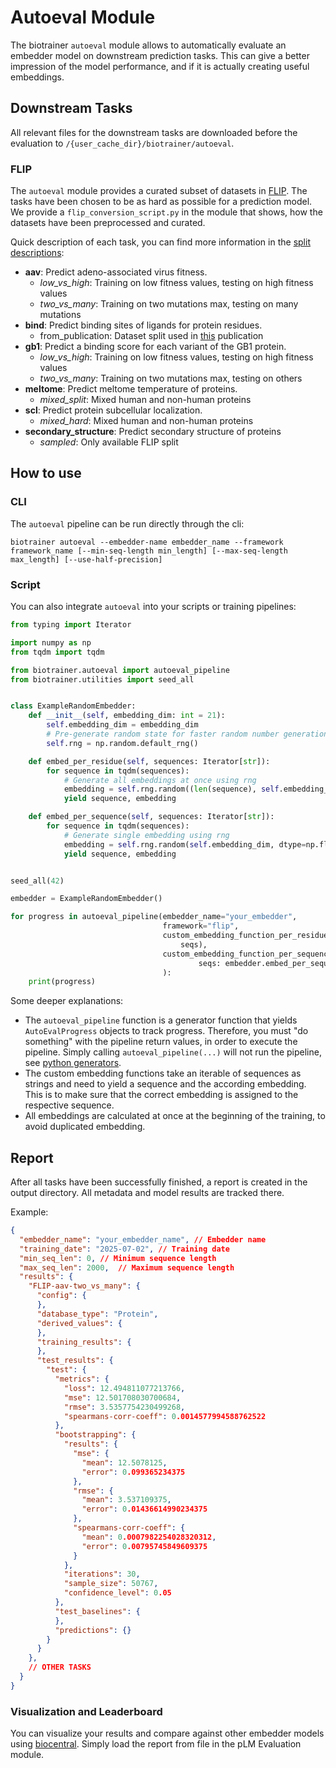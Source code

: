 # Autoeval Module

The biotrainer `autoeval` module allows to automatically evaluate an embedder model on downstream prediction tasks.
This can give a better impression of the model performance, and if it is actually creating useful embeddings.

## Downstream Tasks

All relevant files for the downstream tasks are downloaded before the evaluation to 
`/{user_cache_dir}/biotrainer/autoeval`.

### FLIP

The `autoeval` module provides a curated subset of datasets in [FLIP](https://github.com/J-SNACKKB/FLIP). 
The tasks have been chosen to be as hard as possible for a prediction model. 
We provide a `flip_conversion_script.py` in the module that shows, how the datasets have been preprocessed
and curated.

Quick description of each task, you can find more information in the [split descriptions](https://github.com/J-SNACKKB/FLIP/tree/main/splits):
* **aav**: Predict adeno-associated virus fitness.
  * *low_vs_high*: Training on low fitness values, testing on high fitness values
  * *two_vs_many*: Training on two mutations max, testing on many mutations
* **bind**: Predict binding sites of ligands for protein residues.
  * from_publication: Dataset split used in [this](https://doi.org/10.1038/s41598-021-03431-4) publication
* **gb1**: Predict a binding score for each variant of the GB1 protein.
  * *low_vs_high*: Training on low fitness values, testing on high fitness values
  * *two_vs_many*: Training on two mutations max, testing on others
* **meltome**: Predict meltome temperature of proteins.
  * *mixed_split*: Mixed human and non-human proteins
* **scl**: Predict protein subcellular localization.
  * *mixed_hard*: Mixed human and non-human proteins
* **secondary_structure**: Predict secondary structure of proteins
  * *sampled*: Only available FLIP split 


## How to use

### CLI

The `autoeval` pipeline can be run directly through the cli:

```shell
biotrainer autoeval --embedder-name embedder_name --framework framework_name [--min-seq-length min_length] [--max-seq-length max_length] [--use-half-precision]
```

### Script

You can also integrate `autoeval` into your scripts or training pipelines:

```python
from typing import Iterator

import numpy as np
from tqdm import tqdm

from biotrainer.autoeval import autoeval_pipeline
from biotrainer.utilities import seed_all


class ExampleRandomEmbedder:
    def __init__(self, embedding_dim: int = 21):
        self.embedding_dim = embedding_dim
        # Pre-generate random state for faster random number generation
        self.rng = np.random.default_rng()

    def embed_per_residue(self, sequences: Iterator[str]):
        for sequence in tqdm(sequences):
            # Generate all embeddings at once using rng
            embedding = self.rng.random((len(sequence), self.embedding_dim), dtype=np.float32)
            yield sequence, embedding

    def embed_per_sequence(self, sequences: Iterator[str]):
        for sequence in tqdm(sequences):
            # Generate single embedding using rng
            embedding = self.rng.random(self.embedding_dim, dtype=np.float32)
            yield sequence, embedding


seed_all(42)

embedder = ExampleRandomEmbedder()

for progress in autoeval_pipeline(embedder_name="your_embedder",
                                  framework="flip",
                                  custom_embedding_function_per_residue=lambda seqs: embedder.embed_per_residue(
                                      seqs),
                                  custom_embedding_function_per_sequence=lambda
                                          seqs: embedder.embed_per_sequence(seqs),
                                  ):
    print(progress)
```

Some deeper explanations:
* The `autoeval_pipeline` function is a generator function that yields `AutoEvalProgress` objects to track progress.
Therefore, you must "do something" with the pipeline return values, in order to execute the pipeline. Simply calling
`autoeval_pipeline(...)` will not run the pipeline, see [python generators](https://wiki.python.org/moin/Generators).
* The custom embedding functions take an iterable of sequences as strings and need to yield a sequence and the according
embedding. This is to make sure that the correct embedding is assigned to the respective sequence.
* All embeddings are calculated at once at the beginning of the training, to avoid duplicated embedding.

## Report

After all tasks have been successfully finished, a report is created in the output directory. All metadata and
model results are tracked there.

Example:
```json
{
  "embedder_name": "your_embedder_name", // Embedder name
  "training_date": "2025-07-02", // Training date
  "min_seq_len": 0, // Minimum sequence length
  "max_seq_len": 2000,  // Maximum sequence length
  "results": {
    "FLIP-aav-two_vs_many": {
      "config": {
      },
      "database_type": "Protein",
      "derived_values": {
      },
      "training_results": {
      },
      "test_results": {
        "test": {
          "metrics": {
            "loss": 12.494811077213766,
            "mse": 12.501708030700684,
            "rmse": 3.5357754230499268,
            "spearmans-corr-coeff": 0.0014577994588762522
          },
          "bootstrapping": {
            "results": {
              "mse": {
                "mean": 12.5078125,
                "error": 0.099365234375
              },
              "rmse": {
                "mean": 3.537109375,
                "error": 0.01436614990234375
              },
              "spearmans-corr-coeff": {
                "mean": 0.0007982254028320312,
                "error": 0.00795745849609375
              }
            },
            "iterations": 30,
            "sample_size": 50767,
            "confidence_level": 0.05
          },
          "test_baselines": {
          },
          "predictions": {}
        }
      }
    },
    // OTHER TASKS
  }
}
```

### Visualization and Leaderboard

You can visualize your results and compare against other embedder 
models using [biocentral](https://app.biocentral.cloud). Simply load the report from file in the pLM Evaluation module.
